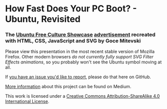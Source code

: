 How Fast Does Your PC Boot? - Ubuntu, Revisited
================

### The [Ubuntu Free Culture Showcase](https://wiki.ubuntu.com/UbuntuFreeCultureShowcase) [advertisement](https://vimeo.com/14989758) recreated with HTML, CSS, JavaScript and SVG by Goce Mitevski

Please view this presentation in the most recent stable version of Mozilla Firefox. Other modern browsers *do not currently fully support SVG Filter Effects animations*, so you probably won't see the Ubuntu symbol moving at all.

If [you have an issue you'd like to report](https://github.com/gocemitevski/ubuntu-advertisement/issues), please do that here on GitHub.

[More information](https://medium.com/@GoceMitevski/svg-animation-blur-firefox-and-an-ubuntu-advertisement-db67763bec5a) about this project can be found on Medium.

This work is licensed under a [Creative Commons Attribution-ShareAlike 4.0 International License](http://creativecommons.org/licenses/by-sa/4.0/).
